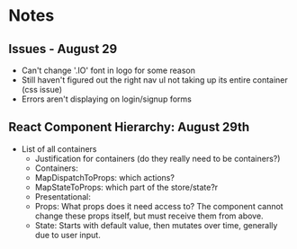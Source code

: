 # Notes

## Issues - August 29
- Can't change '.IO' font in logo for some reason
- Still haven't figured out the right nav ul not taking up its entire container (css issue)
- Errors aren't displaying on login/signup forms


## React Component Hierarchy: August 29th
 - List of all containers
   + Justification for containers (do they really need to be containers?)
   + Containers:
    + MapDispatchToProps: which actions?
    + MapStateToProps: which part of the store/state?r
   + Presentational:
    + Props: What props does it need access to? The component cannot change these props itself, but must receive them from above.
    + State: Starts with default value, then mutates over time, generally due to user input.
